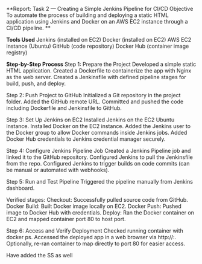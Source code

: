 **Report: Task 2 — Creating a Simple Jenkins Pipeline for CI/CD
Objective
To automate the process of building and deploying a static HTML application using Jenkins and Docker on an AWS EC2 instance through a CI/CD pipeline.
**


**Tools Used**
Jenkins (installed on EC2)
Docker (installed on EC2)
AWS EC2 instance (Ubuntu)
GitHub (code repository)
Docker Hub (container image registry)


**Step-by-Step Process**
Step 1: Prepare the Project
Developed a simple static HTML application.
Created a Dockerfile to containerize the app with Nginx as the web server.
Created a Jenkinsfile with defined pipeline stages for build, push, and deploy.

Step 2: Push Project to GitHub
Initialized a Git repository in the project folder.
Added the GitHub remote URL.
Committed and pushed the code including Dockerfile and Jenkinsfile to GitHub.

Step 3: Set Up Jenkins on EC2
Installed Jenkins on the EC2 Ubuntu instance.
Installed Docker on the EC2 instance.
Added the Jenkins user to the Docker group to allow Docker commands inside Jenkins jobs.
Added Docker Hub credentials to Jenkins credential manager securely.

Step 4: Configure Jenkins Pipeline Job
Created a Jenkins Pipeline job and linked it to the GitHub repository.
Configured Jenkins to pull the Jenkinsfile from the repo.
Configured Jenkins to trigger builds on code commits (can be manual or automated with webhooks).

Step 5: Run and Test Pipeline
Triggered the pipeline manually from Jenkins dashboard.

Verified stages:
Checkout: Successfully pulled source code from GitHub.
Docker Build: Built Docker image locally on EC2.
Docker Push: Pushed image to Docker Hub with credentials.
Deploy: Ran the Docker container on EC2 and mapped container port 80 to host port.

Step 6: Access and Verify Deployment
Checked running container with docker ps.
Accessed the deployed app in a web browser via http://<EC2-Public-IP>:<mapped-port>.
Optionally, re-ran container to map directly to port 80 for easier access.

Have added the SS as well
